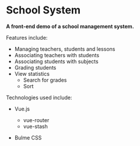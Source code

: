# School System

**A front-end demo of a school management system.**

Features include:

* Managing teachers, students and lessons
* Associating teachers with students
* Associating students with subjects
* Grading students
* View statistics
  * Search for grades
  * Sort

Technologies used include:

* Vue.js
  * vue-router
  * vue-stash

* Bulme CSS